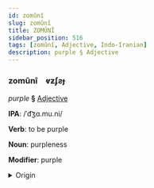 ```yaml
---
id: zomûnî
slug: zomûnî
title: ZOMÛNÎ
sidebar_position: 516
tags: [zomûnî, Adjective, Indo-Iranian]
description: purple § Adjective
---
```


### zomûnî&emsp;<span kind="abugida">ⱴƶʄƨɟ</span>

*purple* **§** [Adjective](../../tags/Adjective)

**IPA**: /ˈd͡ʒɑ.mu.ni/

**Verb**: to be purple

**Noun**: purpleness

**Modifier**: purple

<details>
    <summary>Origin</summary>
    Hindi जामुनी jāmunī [d͡ʒäː.mʊ.n̪iː]<br/>
    <em>Indo-Iranian Language Family</em>
</details>